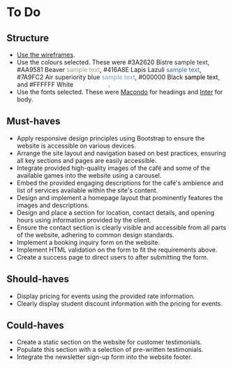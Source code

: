 # To Do

## Structure

- [Use the wireframes](https://codeinstitute.s3.eu-west-1.amazonaws.com/Bootstrap/bootstrapM2-02.01.03-boardwalk-games-full-wireframes.pdf).
- Use the colours selected. These were #3A2620 Bistre <font color=#3A2620>sample text</font>, #AA9581 Beaver <font color=#AA9581>sample text</font>, #416A8E Lapis Lazuli <font color=#416A8E>sample text</font>, #7A9FC2 Air superiority blue <font color=#7A9FC2>sample text</font>, #000000 Black <font color=#000000>sample text</font>, and #FFFFFF White <font color=#FFFFFF>sample text</font>.
- Use the fonts selected. These were [Macondo](https://fonts.google.com/specimen/Macondo) for headings and [Inter](https://fonts.google.com/specimen/Inter) for body.

## Must-haves

- Apply responsive design principles using Bootstrap to ensure the website is accessible on various devices.
- Arrange the site layout and navigation based on best practices, ensuring all key sections and pages are easily accessible.
- Integrate provided high-quality images of the café and some of the available games into the website using a carousel.
- Embed the provided engaging descriptions for the café's ambience and list of services available within the site's content.
- Design and implement a homepage layout that prominently features the images and descriptions.
- Design and place a section for location, contact details, and opening hours using information provided by the client.
- Ensure the contact section is clearly visible and accessible from all parts of the website, adhering to common design standards.
- Implement a booking inquiry form on the website.
- Implement HTML validation on the form to fit the requirements above.
- Create a success page to direct users to after submitting the form.

## Should-haves

- Display pricing for events using the provided rate information.
- Clearly display student discount information with the pricing for events.

## Could-haves

- Create a static section on the website for customer testimonials.
- Populate this section with a selection of pre-written testimonials.
- Integrate the newsletter sign-up form into the website footer.